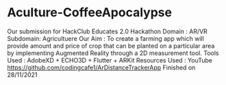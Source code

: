 # Aculture-CoffeeApocalypse
Our submission for HackClub Educates 2.0 Hackathon 
Domain : AR/VR
Subdomain: Agricultuere
Our Aim : To create a farming app which will provide amount and price of crop that can be planted on a particular area by implementing Augmented Reality through a 2D measurement tool. 
Tools Used : AdobeXD + ECHO3D + Flutter + ARKit
Resources Used : YouTube
https://github.com/codingcafe1/ArDistanceTrackerApp
Finished on 28/11/2021
